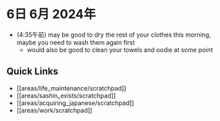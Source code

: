 # 6日 6月 2024年
- (4:35午前) may be good to dry the rest of your clothes this morning, maybe you need to wash them again first
  - would also be good to clean your towels and oodie at some point
 



## Quick Links
- [[areas/life_maintenance/scratchpad]]
- [[areas/sashin_exists/scratchpad]]
- [[areas/acquiring_japanese/scratchpad]]
- [[areas/work/scratchpad]]
